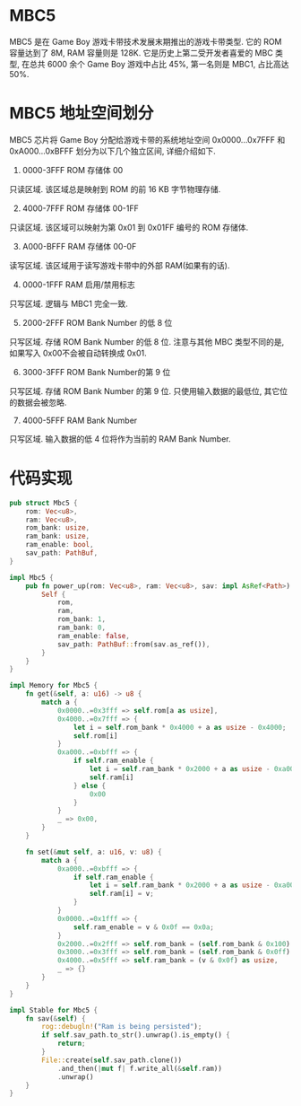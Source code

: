# MBC5

MBC5 是在 Game Boy 游戏卡带技术发展末期推出的游戏卡带类型. 它的 ROM 容量达到了 8M, RAM 容量则是 128K. 它是历史上第二受开发者喜爱的 MBC 类型, 在总共 6000 余个 Game Boy 游戏中占比 45%, 第一名则是 MBC1, 占比高达 50%.

# MBC5 地址空间划分

MBC5 芯片将 Game Boy 分配给游戏卡带的系统地址空间 0x0000...0x7FFF 和 0xA000...0xBFFF 划分为以下几个独立区间, 详细介绍如下.

1) 0000-3FFF ROM 存储体 00

只读区域. 该区域总是映射到 ROM 的前 16 KB 字节物理存储.

2) 4000-7FFF ROM 存储体 00-1FF

只读区域. 该区域可以映射为第 0x01 到 0x01FF 编号的 ROM 存储体.

3) A000-BFFF RAM 存储体 00-0F

读写区域. 该区域用于读写游戏卡带中的外部 RAM(如果有的话).

4) 0000-1FFF RAM 启用/禁用标志

只写区域. 逻辑与 MBC1 完全一致.

5) 2000-2FFF ROM Bank Number 的低 8 位

只写区域. 存储 ROM Bank Number 的低 8 位. 注意与其他 MBC 类型不同的是, 如果写入 0x00不会被自动转换成 0x01.

6) 3000-3FFF ROM Bank Number的第 9 位

只写区域. 存储 ROM Bank Number 的第 9 位. 只使用输入数据的最低位, 其它位的数据会被忽略.

7) 4000-5FFF RAM Bank Number

只写区域. 输入数据的低 4 位将作为当前的 RAM Bank Number.

# 代码实现

```rs
pub struct Mbc5 {
    rom: Vec<u8>,
    ram: Vec<u8>,
    rom_bank: usize,
    ram_bank: usize,
    ram_enable: bool,
    sav_path: PathBuf,
}

impl Mbc5 {
    pub fn power_up(rom: Vec<u8>, ram: Vec<u8>, sav: impl AsRef<Path>) -> Self {
        Self {
            rom,
            ram,
            rom_bank: 1,
            ram_bank: 0,
            ram_enable: false,
            sav_path: PathBuf::from(sav.as_ref()),
        }
    }
}

impl Memory for Mbc5 {
    fn get(&self, a: u16) -> u8 {
        match a {
            0x0000..=0x3fff => self.rom[a as usize],
            0x4000..=0x7fff => {
                let i = self.rom_bank * 0x4000 + a as usize - 0x4000;
                self.rom[i]
            }
            0xa000..=0xbfff => {
                if self.ram_enable {
                    let i = self.ram_bank * 0x2000 + a as usize - 0xa000;
                    self.ram[i]
                } else {
                    0x00
                }
            }
            _ => 0x00,
        }
    }

    fn set(&mut self, a: u16, v: u8) {
        match a {
            0xa000..=0xbfff => {
                if self.ram_enable {
                    let i = self.ram_bank * 0x2000 + a as usize - 0xa000;
                    self.ram[i] = v;
                }
            }
            0x0000..=0x1fff => {
                self.ram_enable = v & 0x0f == 0x0a;
            }
            0x2000..=0x2fff => self.rom_bank = (self.rom_bank & 0x100) | (v as usize),
            0x3000..=0x3fff => self.rom_bank = (self.rom_bank & 0x0ff) | (((v & 0x01) as usize) << 8),
            0x4000..=0x5fff => self.ram_bank = (v & 0x0f) as usize,
            _ => {}
        }
    }
}

impl Stable for Mbc5 {
    fn sav(&self) {
        rog::debugln!("Ram is being persisted");
        if self.sav_path.to_str().unwrap().is_empty() {
            return;
        }
        File::create(self.sav_path.clone())
            .and_then(|mut f| f.write_all(&self.ram))
            .unwrap()
    }
}
```
